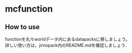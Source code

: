 # mcfunction  
## How to use  
functionを丸々worldデータ内にあるdatapacksに移しましょう。  
詳しい使い方は，jirnopack内のREADME.mdを確認しましょう．
